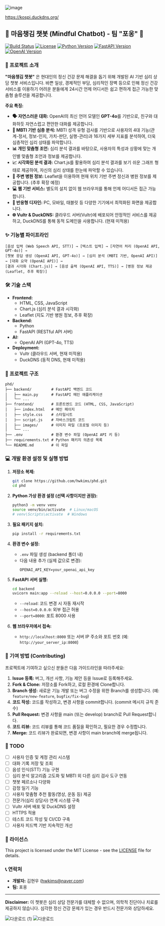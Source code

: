 ![image](https://github.com/user-attachments/assets/dbd711bf-b004-4c38-88ca-d6071473ff1c)

https://kospi.duckdns.org/

## 🧠 마음챙김 챗봇 (Mindful Chatbot) - 팀 "포옹" 🤗

[![Build Status](https://img.shields.io/badge/build-passing-brightgreen.svg)](https://github.com/hwkims/phd) <!-- 나중에 CI/CD 설정 후 실제 배지 URL로 변경 -->
[![License](https://img.shields.io/badge/license-MIT-blue.svg)](https://opensource.org/licenses/MIT) <!-- 라이선스에 맞게 변경 -->
[![Python Version](https://img.shields.io/badge/python-3.9%2B-blue.svg)](https://www.python.org/downloads/release/python-390/)
[![FastAPI Version](https://img.shields.io/badge/fastapi-0.109.0%2B-green.svg)](https://fastapi.tiangolo.com/)
[![OpenAI Version](https://img.shields.io/badge/openai-1.0.0%2B-orange.svg)](https://platform.openai.com/docs/guides/gpt)

### 🌟 프로젝트 소개

**"마음챙김 챗봇"** 은 현대인의 정신 건강 문제 해결을 돕기 위해 개발된 AI 기반 심리 상담 챗봇 서비스입니다.  바쁜 일상, 경제적인 부담, 심리적인 장벽 등으로 인해 정신 건강 서비스를 이용하기 어려운 분들에게 24시간 언제 어디서든 쉽고 편하게 접근 가능한 맞춤형 솔루션을 제공합니다.

**주요 특징:**

*   **🗣️ 자연스러운 대화:**  OpenAI의 최신 언어 모델인 **GPT-4o**를 기반으로, 친구와 대화하듯 자연스럽고 편안한 대화를 제공합니다.
*   **🧠 MBTI 기반 심층 분석:**  MBTI 성격 유형 검사를 기반으로 사용자의 4대 기능(관계-정서, 정보-인지, 가치-판단, 실행-관리)과 16가지 세부 지표를 분석하여, 더욱 심층적인 심리 상태를 파악합니다.
*   **📊 개인 맞춤형 조언:**  심리 분석 결과를 바탕으로, 사용자의 특성과 상황에 맞는 개인별 맞춤형 조언과 정보를 제공합니다.
*   **📈 시각화된 분석 결과:**  Chart.js를 활용하여 심리 분석 결과를 보기 쉬운 그래프 형태로 제공하여, 자신의 심리 상태를 한눈에 파악할 수 있습니다.
*   **🏥 주변 병원 정보:**  Leaflet을 이용하여 현재 위치 기반 주변 정신과 병원 정보를 제공합니다. (추후 확장 예정)
*   **💻 웹 기반 서비스:** 별도의 설치 없이 웹 브라우저를 통해 언제 어디서든 접근 가능합니다.
*   **📱 반응형 디자인:** PC, 모바일, 태블릿 등 다양한 기기에서 최적화된 화면을 제공합니다.
*   **🌐 Vultr & DuckDNS:** 클라우드 서버(Vultr)에 배포되어 안정적인 서비스를 제공하고, DuckDNS를 통해 동적 도메인을 사용합니다. (현재 미적용)

### ✨ 기능별 파이프라인

```
[음성 입력 (Web Speech API, STT)] → [텍스트 입력] → [자연어 처리 (OpenAI API, GPT-4o)] →
[챗봇 응답 생성 (OpenAI API, GPT-4o)] → [심리 분석 (MBTI 기반, OpenAI API)] → [대화 요약 (OpenAI API)] →
[결과 시각화 (Chart.js)] → [음성 출력 (OpenAI API, TTS)] → [병원 정보 제공 (Leaflet, 추후 확장)]
```
### 🛠️ 기술 스택

*   **Frontend:**
    *   HTML, CSS, JavaScript
    *   Chart.js (심리 분석 결과 시각화)
    *   Leaflet (지도 기반 병원 정보, 추후 확장)
*   **Backend:**
    *   Python
    *   FastAPI (RESTful API 서버)
*   **AI:**
    *   OpenAI API (GPT-4o, TTS)
*   **Deployment:**
    *    Vultr (클라우드 서버, 현재 미적용)
    *   DuckDNS (동적 DNS, 현재 미적용)

### 🚀 프로젝트 구조

```
phd/
├── backend/         # FastAPI 백엔드 코드
│   ├── main.py      # FastAPI 메인 애플리케이션
│   └── ...
├── frontend/        # 프론트엔드 코드 (HTML, CSS, JavaScript)
│   ├── index.html   # 메인 페이지
│   ├── style.css    # 스타일시트
│   ├── script.js    # 자바스크립트 코드
│   ├── images/      # 이미지 파일 (프로필 이미지 등)
│   └── ...
├── .env             # 환경 변수 파일 (OpenAI API 키 등)
├── requirements.txt # Python 패키지 의존성 목록
└── README.md        # 이 파일
```

### 💻 개발 환경 설정 및 실행 방법

1.  **저장소 복제:**
    ```bash
    git clone https://github.com/hwkims/phd.git
    cd phd
    ```

2.  **Python 가상 환경 설정 (선택 사항이지만 권장):**
    ```bash
    python3 -m venv venv
    source venv/bin/activate  # Linux/macOS
    # venv\Scripts\activate  # Windows
    ```

3.  **필요 패키지 설치:**
    ```bash
    pip install -r requirements.txt
    ```

4.  **환경 변수 설정:**
    *   `.env` 파일 생성 (backend 폴더 내)
    *   다음 내용 추가 (실제 값으로 변경):
        ```
        OPENAI_API_KEY=your_openai_api_key
        ```

5.  **FastAPI 서버 실행:**
    ```bash
    cd backend
    uvicorn main:app --reload --host=0.0.0.0 --port=8000
    ```
    *   `--reload`: 코드 변경 시 자동 재시작
    *   `--host=0.0.0.0`: 외부 접근 허용
    *    `--port=8000`: 포트 8000 사용

6.  **웹 브라우저에서 접속:**
    *   `http://localhost:8000` 또는 서버 IP 주소와 포트 번호 (예: `http://your_server_ip:8000`)

### 🤝 기여 방법 (Contributing)

프로젝트에 기여하고 싶으신 분들은 다음 가이드라인을 따라주세요:

1.  **Issue 등록:** 버그, 개선 사항, 기능 제안 등을 Issue로 등록해주세요.
2.  **Fork & Clone:** 저장소를 Fork하고, 로컬 환경에 Clone합니다.
3.  **Branch 생성:** 새로운 기능 개발 또는 버그 수정을 위한 Branch를 생성합니다. (예: `feature/new-feature`, `bugfix/fix-bug`)
4.  **코드 작성:** 코드를 작성하고, 변경 사항을 commit합니다. (commit 메시지 규칙 준수)
5.  **Pull Request:** 변경 사항을 main (또는 develop) branch로 Pull Request합니다.
6.  **코드 리뷰:** 코드 리뷰를 통해 코드 품질을 확인하고, 필요한 경우 수정합니다.
7.  **Merge:** 코드 리뷰가 완료되면, 변경 사항이 main branch에 merge됩니다.

### 📝 TODO

*   [ ] 사용자 인증 및 계정 관리 시스템
*   [ ] 대화 기록 저장 및 조회
*   [ ] 음성 인식(STT) 기능 구현
*   [ ] 심리 분석 알고리즘 고도화 및 MBTI 외 다른 심리 검사 도구 연동
*   [ ] 챗봇 페르소나 다양화
*   [ ] 감정 일기 기능
*   [ ] 사용자 맞춤형 추천 활동(명상, 운동 등) 제공
*   [ ] 전문가(심리 상담사) 연계 시스템 구축
*   [ ] Vultr 서버 배포 및 DuckDNS 설정
*   [ ] HTTPS 적용
*   [ ] 테스트 코드 작성 및 CI/CD 구축
*   [ ] 사용자 피드백 기반 지속적인 개선

### 📄 라이선스

This project is licensed under the MIT License - see the [LICENSE](LICENSE) file for details.  

### 📞 연락처

*   **개발자:** 김현우 (hwkims@naver.com)
*   **팀:** 포옹

---

**Disclaimer:** 이 챗봇은 심리 상담 전문가를 대체할 수 없으며, 의학적 진단이나 치료를 제공하지 않습니다.  심각한 정신 건강 문제가 있는 경우 반드시 전문가와 상담하세요.

![다운로드 (1)](https://github.com/user-attachments/assets/f10c749e-f7e2-4d20-87fb-420b1e2428b6)
![다운로드](https://github.com/user-attachments/assets/290f5243-1faa-45b7-9ef4-436464bbc53a)
